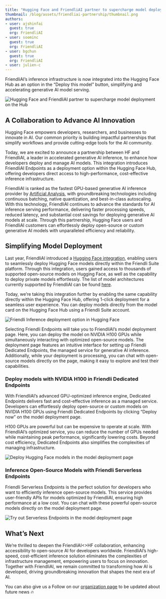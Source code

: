 ```yaml
---
title: "Hugging Face and FriendliAI partner to supercharge model deployment on the Hub"
thumbnail: /blog/assets/friendliai-partnership/thumbnail.png
authors:
- user: ajshinfai
  guest: true
  org: FriendliAI
- user: soominc
  guest: true
  org: FriendliAI
- user: bgchun
  guest: true
  org: FriendliAI
- user: julien-c
---
```


FriendliAI’s inference infrastructure is now integrated into the Hugging Face Hub as an option in the “Deploy this model” button, simplifying and accelerating generative AI model serving.

![Hugging Face and FriendliAI partner to supercharge model deployment on the Hub](/blog/assets/friendliai-partnership/thumbnail.png)

## A Collaboration to Advance AI Innovation

Hugging Face empowers developers, researchers, and businesses to innovate in AI. Our common priority is building impactful partnerships that simplify workflows and provide cutting-edge tools for the AI community.

Today, we are excited to announce a partnership between HF and FriendliAI, a leader in accelerated generative AI inference, to enhance how developers deploy and manage AI models. This integration introduces FriendliAI Endpoints as a deployment option within the Hugging Face Hub, offering developers direct access to high-performance, cost-effective inference infrastructure.

FriendliAI is ranked as the fastest GPU-based generative AI inference provider by [Artificial Analysis](https://huggingface.co/ArtificialAnalysis), with groundbreaking technologies including continuous batching, native quantization, and best-in-class autoscaling. With this technology, FriendliAI continues to advance the standards for AI inference serving performance, delivering faster processing speeds, reduced latency, and substantial cost savings for deploying generative AI models at scale. Through this partnership, Hugging Face users and FriendliAI customers can effortlessly deploy open-source or custom generative AI models with unparalleled efficiency and reliability.

## Simplifying Model Deployment

Last year, FriendliAI introduced a [Hugging Face integration](https://friendli.ai/docs/guides/dedicated_endpoints/huggingface_tutorial), enabling users to seamlessly deploy Hugging Face models directly within the Friendli Suite platform. Through this integration, users gained access to thousands of supported open-source models on Hugging Face, as well as the capability to deploy private models effortlessly. The list of model architectures currently supported by FriendliAI can be found [here](https://friendli.ai/models).

Today, we’re taking this integration further by enabling the same capability directly within the Hugging Face Hub, offering 1-click deployment for a seamless user experience. You can deploy models directly from the model card on the Hugging Face Hub using a Friendli Suite account. 

![Friendli Inference deployment option in Hugging Face](https://huggingface.co/datasets/FriendliAI/documentation-images/resolve/main/friendliai-partnership/deployment-option.png)

Selecting Friendli Endpoints will take you to FriendliAI’s model deployment page. Here, you can deploy the model on NVIDIA H100 GPUs while simultaneously interacting with optimized open-source models. The deployment page features an intuitive interface for setting up Friendli Dedicated Endpoints, the managed service for generative AI inference. Additionally, while your deployment is processing, you can chat with open-source models directly on the page, making it easy to explore and test their capabilities.

### Deploy models with NVIDIA H100 in Friendli Dedicated Endpoints

With FriendliAI’s advanced GPU-optimized inference engine, Dedicated Endpoints delivers fast and cost-effective inference as a managed service. Developers can effortlessly deploy open-source or custom models on NVIDIA H100 GPUs using Friendli Dedicated Endpoints by clicking “Deploy now” on the model deployment page.

H100 GPUs are powerful but can be expensive to operate at scale. With FriendliAI’s optimized service, you can reduce the number of GPUs needed while maintaining peak performance, significantly lowering costs. Beyond cost efficiency, Dedicated Endpoints also simplifies the complexities of managing infrastructure. 

![Deploy Hugging Face models in the model deployment page](https://huggingface.co/datasets/FriendliAI/documentation-images/resolve/main/friendliai-partnership/deploy-model-status-fast.gif)

### Inference Open-Source Models with Friendli Serverless Endpoints
Friendli Serverless Endpoints is the perfect solution for developers who want to efficiently inference open-source models. This service provides user-friendly APIs for models optimized by FriendliAI, ensuring high performance at a low cost. You can chat with these powerful open-source models directly on the model deployment page.

![Try out Serverless Endpoints in the model deployment page](https://huggingface.co/datasets/FriendliAI/documentation-images/resolve/main/friendliai-partnership/deploy-model-surprise-me.gif)

## What’s Next
We’re thrilled to deepen the FriendliAI<>HF collaboration, enhancing accessibility to open-source AI for developers worldwide. FriendliAI’s high-speed, cost-efficient inference solution eliminates the complexities of infrastructure management, empowering users to focus on innovation. Together with FriendliAI, we remain committed to transforming how AI is developed, driving groundbreaking innovation that shapes the next era of AI.

You can also give us a Follow on our [organization page](https://huggingface.co/FriendliAI) to be updated about future news 🔥
